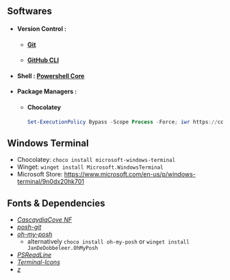 ## Softwares

- #### Version Control :
  - #### <a target="_blank" href="https://git-scm.com/">Git</a>
  - #### <a target="_blank" href="https://cli.github.com/">GitHub CLI</a>
- #### Shell : <a target="_blank" href="https://docs.microsoft.com/en-us/powershell/scripting/install/installing-powershell-on-windows?view=powershell-7.2#installing-the-msi-package">Powershell Core</a>
- #### Package Managers :
  - #### Chocolatey
    ```ps1
    Set-ExecutionPolicy Bypass -Scope Process -Force; iwr https://community.chocolatey.org/install.ps1 -UseBasicParsing | iex
    ```

## Windows Terminal

- Chocolatey: `choco install microsoft-windows-terminal`
- Winget: `winget install Microsoft.WindowsTerminal`
- Microsoft Store: https://www.microsoft.com/en-us/p/windows-terminal/9n0dx20hk701

## Fonts & Dependencies

- _[CascaydiaCove NF](https://github.com/ryanoasis/nerd-fonts/releases/download/v2.1.0/CascadiaCode.zip)_
- _[posh-git](https://www.powershellgallery.com/packages/posh-git/)_
- _[oh-my-posh](https://www.powershellgallery.com/packages/oh-my-posh/)_
  - alternatively `choco install oh-my-posh` or `winget install JanDeDobbeleer.OhMyPosh`
- _[PSReadLine](https://www.powershellgallery.com/packages/PSReadLine/2.2.0-beta1)_
- _[Terminal-Icons](https://www.powershellgallery.com/packages/Terminal-Icons/)_
- _[z](https://www.powershellgallery.com/packages/z/1.1.13)_
